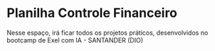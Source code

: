 # Planilha Controle Financeiro

Nesse espaço, irá ficar todos os projetos práticos, desenvolvidos no bootcamp de Exel com IA - SANTANDER (DIO)
